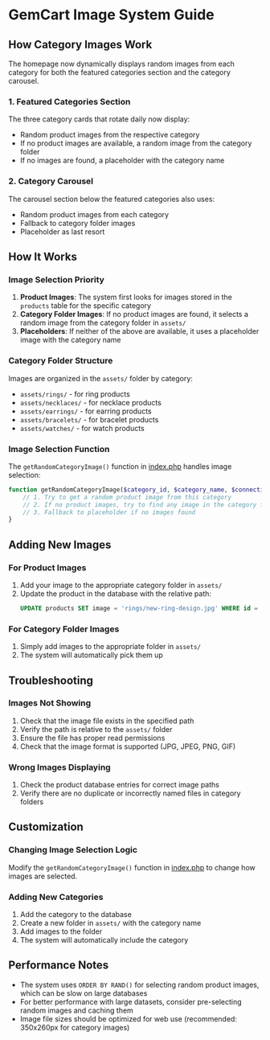 # GemCart Image System Guide

## How Category Images Work

The homepage now dynamically displays random images from each category for both the featured categories section and the category carousel.

### 1. Featured Categories Section

The three category cards that rotate daily now display:
- Random product images from the respective category
- If no product images are available, a random image from the category folder
- If no images are found, a placeholder with the category name

### 2. Category Carousel

The carousel section below the featured categories also uses:
- Random product images from each category
- Fallback to category folder images
- Placeholder as last resort

## How It Works

### Image Selection Priority

1. **Product Images**: The system first looks for images stored in the `products` table for the specific category
2. **Category Folder Images**: If no product images are found, it selects a random image from the category folder in `assets/`
3. **Placeholders**: If neither of the above are available, it uses a placeholder image with the category name

### Category Folder Structure

Images are organized in the `assets/` folder by category:
- `assets/rings/` - for ring products
- `assets/necklaces/` - for necklace products
- `assets/earrings/` - for earring products
- `assets/bracelets/` - for bracelet products
- `assets/watches/` - for watch products

### Image Selection Function

The `getRandomCategoryImage()` function in [index.php](file:///C:/xampp/htdocs/gemcart/index.php) handles image selection:

```php
function getRandomCategoryImage($category_id, $category_name, $connection) {
    // 1. Try to get a random product image from this category
    // 2. If no product images, try to find any image in the category folder
    // 3. Fallback to placeholder if no images found
}
```

## Adding New Images

### For Product Images
1. Add your image to the appropriate category folder in `assets/`
2. Update the product in the database with the relative path:
   ```sql
   UPDATE products SET image = 'rings/new-ring-design.jpg' WHERE id = 5;
   ```

### For Category Folder Images
1. Simply add images to the appropriate folder in `assets/`
2. The system will automatically pick them up

## Troubleshooting

### Images Not Showing
1. Check that the image file exists in the specified path
2. Verify the path is relative to the `assets/` folder
3. Ensure the file has proper read permissions
4. Check that the image format is supported (JPG, JPEG, PNG, GIF)

### Wrong Images Displaying
1. Check the product database entries for correct image paths
2. Verify there are no duplicate or incorrectly named files in category folders

## Customization

### Changing Image Selection Logic
Modify the `getRandomCategoryImage()` function in [index.php](file:///C:/xampp/htdocs/gemcart/index.php) to change how images are selected.

### Adding New Categories
1. Add the category to the database
2. Create a new folder in `assets/` with the category name
3. Add images to the folder
4. The system will automatically include the category

## Performance Notes

- The system uses `ORDER BY RAND()` for selecting random product images, which can be slow on large databases
- For better performance with large datasets, consider pre-selecting random images and caching them
- Image file sizes should be optimized for web use (recommended: 350x260px for category images)